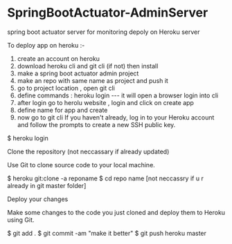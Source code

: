 # SpringBootActuator-AdminServer
spring boot actuator server for monitoring depoly on Heroku server

To deploy app on heroku :- 
1. create an account on heroku 
2. download heroku cli and git cli (if not) then install
3. make a spring boot actuator admin project 
4. make an repo with same name as project and push it 
5. go to project location , open git cli
6. define commands : heroku login --- it will open a browser login into cli
7. after login go to herolu website , login and click on create app
8. define name for app and create 
9. now go to git cli 
If you haven't already, log in to your Heroku account and follow the prompts to create a new SSH public key.

$ heroku login

Clone the repository (not neccassary if already updated)

Use Git to clone  source code to your local machine.

$ heroku git:clone -a reponame
$ cd repo name [not neccassry if u r already in git master folder]

Deploy your changes

Make some changes to the code you just cloned and deploy them to Heroku using Git.

$ git add .
$ git commit -am "make it better"
$ git push heroku master

